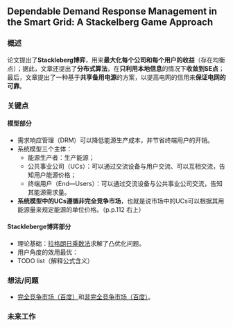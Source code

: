 ## Dependable Demand Response Management in the Smart Grid: A Stackelberg Game Approach


### 概述

论文提出了**Stackleberg博弈**，用来**最大化每个公司和每个用户的收益**（存在均衡点）；据此，文章还提出了**分布式算法**，在**只利用本地信息**的情况下**收敛到SE点**；最后，文章提出了一种基于**共享备用电源**的方案，以提高电网的信用来**保证电网的可靠**。


### 关键点

#### 模型部分

- 需求响应管理（DRM）可以降低能源生产成本，并节省终端用户的开销。
- 系统模型三个主体：
	- 能源生产者：生产能源；
	- 公共事业公司（UCs）：可以通过交流设备与用户交流、可以互相交流，告知用户能源价格；
	- 终端用户（End—Users）：可以通过交流设备与公共事业公司交流，告知其能源需求量。
- **系统模型中的UCs遵循非完全竞争市场**，也就是说市场中的UCs可以根据其用能源量来规定能源的单位价格。（p.p.112 右上）

#### Stackleberge博弈部分

- 理论基础：[拉格朗日乘数法](https://en.wikipedia.org/wiki/Lagrange_multiplier)求解了凸优化问题。
- 用户角度的效用最优：
- TODO list（解释公式含义）



### 想法/问题

- [完全竞争市场（百度）](https://baike.baidu.com/item/完全竞争市场/499651?fr=aladdin)和[非完全竞争市场（百度）](https://baike.baidu.com/item/不完全竞争市场/8764714)。


### 未来工作







